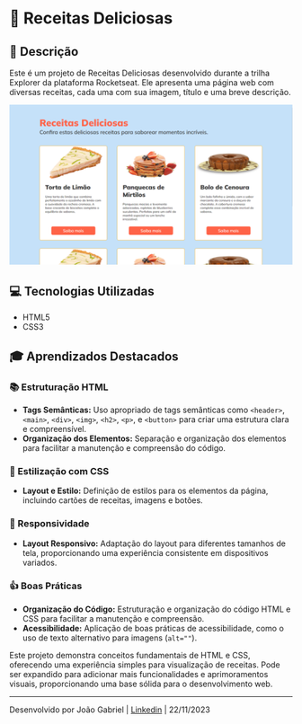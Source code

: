 # 🍰 Receitas Deliciosas

## **📝 Descrição**

Este é um projeto de Receitas Deliciosas desenvolvido durante a trilha Explorer da plataforma Rocketseat. Ele apresenta uma página web com diversas receitas, cada uma com sua imagem, título e uma breve descrição.

![Receitas Deliciosas](./src/assets/ReceitasDeliciosas.png)

## **💻 Tecnologias Utilizadas**

- HTML5
- CSS3

## **🎓 Aprendizados Destacados**

### **📚 Estruturação HTML**

- **Tags Semânticas:** Uso apropriado de tags semânticas como `<header>`, `<main>`, `<div>`, `<img>`, `<h2>`, `<p>`, e `<button>` para criar uma estrutura clara e compreensível.
- **Organização dos Elementos:** Separação e organização dos elementos para facilitar a manutenção e compreensão do código.

### **🎨 Estilização com CSS**

- **Layout e Estilo:** Definição de estilos para os elementos da página, incluindo cartões de receitas, imagens e botões.

### **📱 Responsividade**

- **Layout Responsivo:** Adaptação do layout para diferentes tamanhos de tela, proporcionando uma experiência consistente em dispositivos variados.

### **👍 Boas Práticas**

- **Organização do Código:** Estruturação e organização do código HTML e CSS para facilitar a manutenção e compreensão.
- **Acessibilidade:** Aplicação de boas práticas de acessibilidade, como o uso de texto alternativo para imagens (`alt=""`).

Este projeto demonstra conceitos fundamentais de HTML e CSS, oferecendo uma experiência simples para visualização de receitas. Pode ser expandido para adicionar mais funcionalidades e aprimoramentos visuais, proporcionando uma base sólida para o desenvolvimento web.

---

Desenvolvido por João Gabriel | [Linkedin](https://www.linkedin.com/in/jgabriel522/) | 22/11/2023
